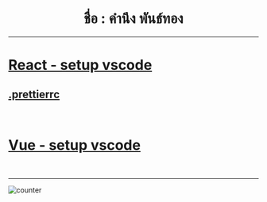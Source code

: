 <h1  align="center">ชื่อ : คำนึง พันธ์ทอง</h1>

<!--
**sing3demons/sing3demons** is a ✨ _special_ ✨ repository because its `README.md` (this file) appears on your GitHub profile.

-->

<hr>

<h1>
<a href="https://github.com/sing3demons/vscode-react/blob/main/setting.json"> React - setup vscode </a>
</h1>
<h2><a href="https://github.com/sing3demons/vscode-react/blob/main/.prettierrc"> .prettierrc  </a></h2>
<br>

<h1><a href="https://github.com/sing3demons/vscode-vue">Vue - setup vscode</a></h1><br>

<hr>

![counter](https://github-readme-stats.vercel.app/api/pin/?username=sing3demons&show_icons=true&theme=radical)


